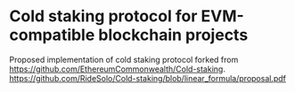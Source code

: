 # Cold staking protocol for EVM-compatible blockchain projects

Proposed implementation of cold staking protocol forked from https://github.com/EthereumCommonwealth/Cold-staking.
https://github.com/RideSolo/Cold-staking/blob/linear_formula/proposal.pdf
